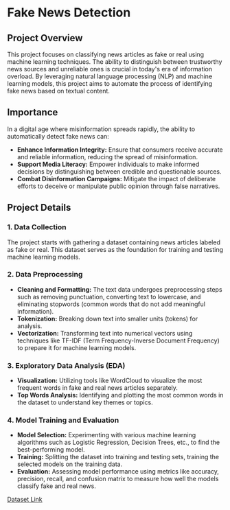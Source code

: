 # Fake News Detection

## Project Overview

This project focuses on classifying news articles as fake or real using machine learning techniques. The ability to distinguish between trustworthy news sources and unreliable ones is crucial in today's era of information overload. By leveraging natural language processing (NLP) and machine learning models, this project aims to automate the process of identifying fake news based on textual content.

## Importance

In a digital age where misinformation spreads rapidly, the ability to automatically detect fake news can:

- **Enhance Information Integrity:** Ensure that consumers receive accurate and reliable information, reducing the spread of misinformation.
- **Support Media Literacy:** Empower individuals to make informed decisions by distinguishing between credible and questionable sources.
- **Combat Disinformation Campaigns:** Mitigate the impact of deliberate efforts to deceive or manipulate public opinion through false narratives.

## Project Details

### 1. Data Collection

The project starts with gathering a dataset containing news articles labeled as fake or real. This dataset serves as the foundation for training and testing machine learning models.

### 2. Data Preprocessing

- **Cleaning and Formatting:** The text data undergoes preprocessing steps such as removing punctuation, converting text to lowercase, and eliminating stopwords (common words that do not add meaningful information).
- **Tokenization:** Breaking down text into smaller units (tokens) for analysis.
- **Vectorization:** Transforming text into numerical vectors using techniques like TF-IDF (Term Frequency-Inverse Document Frequency) to prepare it for machine learning models.

### 3. Exploratory Data Analysis (EDA)

- **Visualization:** Utilizing tools like WordCloud to visualize the most frequent words in fake and real news articles separately.
- **Top Words Analysis:** Identifying and plotting the most common words in the dataset to understand key themes or topics.

### 4. Model Training and Evaluation

- **Model Selection:** Experimenting with various machine learning algorithms such as Logistic Regression, Decision Trees, etc., to find the best-performing model.
- **Training:** Splitting the dataset into training and testing sets, training the selected models on the training data.
- **Evaluation:** Assessing model performance using metrics like accuracy, precision, recall, and confusion matrix to measure how well the models classify fake and real news.


[Dataset Link]([http://www.example.com](https://drive.google.com/file/d/1q5jpI5M1EA9x3YPrLupmiu3gffkmGlHj/view))
